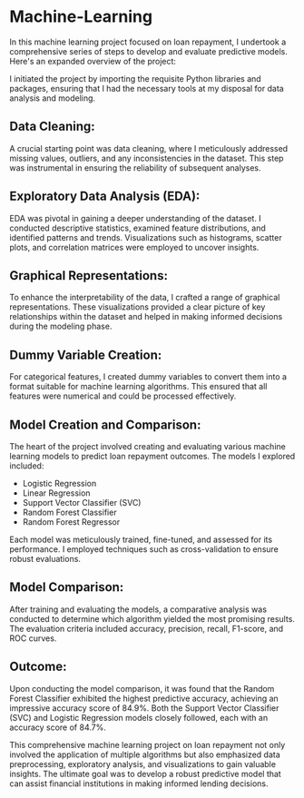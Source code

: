 # Machine-Learning

In this machine learning project focused on loan repayment, I undertook a comprehensive series of steps to develop and evaluate predictive models. Here's an expanded overview of the project:

I initiated the project by importing the requisite Python libraries and packages, ensuring that I had the necessary tools at my disposal for data analysis and modeling.

## Data Cleaning:

A crucial starting point was data cleaning, where I meticulously addressed missing values, outliers, and any inconsistencies in the dataset. This step was instrumental in ensuring the reliability of subsequent analyses.

## Exploratory Data Analysis (EDA):

EDA was pivotal in gaining a deeper understanding of the dataset. I conducted descriptive statistics, examined feature distributions, and identified patterns and trends. Visualizations such as histograms, scatter plots, and correlation matrices were employed to uncover insights.

## Graphical Representations:

To enhance the interpretability of the data, I crafted a range of graphical representations. These visualizations provided a clear picture of key relationships within the dataset and helped in making informed decisions during the modeling phase.

## Dummy Variable Creation:

For categorical features, I created dummy variables to convert them into a format suitable for machine learning algorithms. This ensured that all features were numerical and could be processed effectively.

## Model Creation and Comparison:
The heart of the project involved creating and evaluating various machine learning models to predict loan repayment outcomes. The models I explored included:

* Logistic Regression
* Linear Regression
* Support Vector Classifier (SVC)
* Random Forest Classifier
* Random Forest Regressor

Each model was meticulously trained, fine-tuned, and assessed for its performance. I employed techniques such as cross-validation to ensure robust evaluations.

## Model Comparison:

After training and evaluating the models, a comparative analysis was conducted to determine which algorithm yielded the most promising results. The evaluation criteria included accuracy, precision, recall, F1-score, and ROC curves.

## Outcome:

Upon conducting the model comparison, it was found that the Random Forest Classifier exhibited the highest predictive accuracy, achieving an impressive accuracy score of 84.9%. Both the Support Vector Classifier (SVC) and Logistic Regression models closely followed, each with an accuracy score of 84.7%.

This comprehensive machine learning project on loan repayment not only involved the application of multiple algorithms but also emphasized data preprocessing, exploratory analysis, and visualizations to gain valuable insights. The ultimate goal was to develop a robust predictive model that can assist financial institutions in making informed lending decisions.




